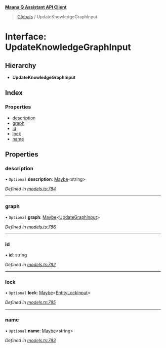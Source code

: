 **[Maana Q Assistant API Client](../README.md)**

> [Globals](../README.md) / UpdateKnowledgeGraphInput

# Interface: UpdateKnowledgeGraphInput

## Hierarchy

* **UpdateKnowledgeGraphInput**

## Index

### Properties

* [description](updateknowledgegraphinput.md#description)
* [graph](updateknowledgegraphinput.md#graph)
* [id](updateknowledgegraphinput.md#id)
* [lock](updateknowledgegraphinput.md#lock)
* [name](updateknowledgegraphinput.md#name)

## Properties

### description

• `Optional` **description**: [Maybe](../README.md#maybe)\<string>

*Defined in [models.ts:784](https://github.com/maana-io/q-assistant-client/blob/develop/src/models.ts#L784)*

___

### graph

• `Optional` **graph**: [Maybe](../README.md#maybe)\<[UpdateGraphInput](updategraphinput.md)>

*Defined in [models.ts:786](https://github.com/maana-io/q-assistant-client/blob/develop/src/models.ts#L786)*

___

### id

•  **id**: string

*Defined in [models.ts:782](https://github.com/maana-io/q-assistant-client/blob/develop/src/models.ts#L782)*

___

### lock

• `Optional` **lock**: [Maybe](../README.md#maybe)\<[EntityLockInput](entitylockinput.md)>

*Defined in [models.ts:785](https://github.com/maana-io/q-assistant-client/blob/develop/src/models.ts#L785)*

___

### name

• `Optional` **name**: [Maybe](../README.md#maybe)\<string>

*Defined in [models.ts:783](https://github.com/maana-io/q-assistant-client/blob/develop/src/models.ts#L783)*
